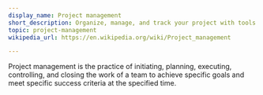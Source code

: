 ```yaml
---
display_name: Project management
short_description: Organize, manage, and track your project with tools that build on top of issues and pull requests.
topic: project-management
wikipedia_url: https://en.wikipedia.org/wiki/Project_management

---
```

Project management is the practice of initiating, planning, executing, controlling, and closing the work of a team to achieve specific goals and meet specific success criteria at the specified time.
